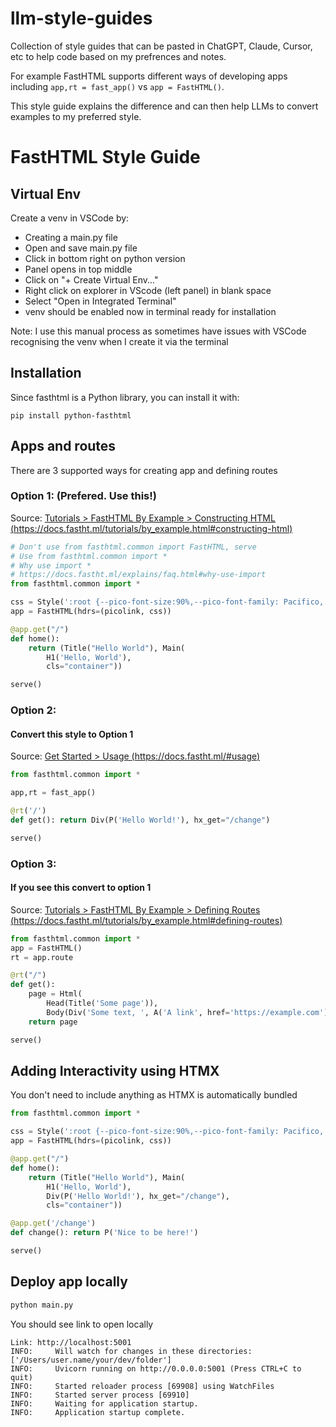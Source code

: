 # llm-style-guides

Collection of style guides that can be pasted in ChatGPT, Claude, Cursor, etc to help code based on my prefrences and notes.

For example FastHTML supports different ways of developing apps including `app,rt = fast_app()` vs `app = FastHTML()`.

This style guide explains the difference and can then help LLMs to convert examples to my preferred style.

# FastHTML Style Guide

## Virtual Env

Create a venv in VSCode by: 

- Creating a main.py file 
- Open and save main.py file
- Click in bottom right on python version
- Panel opens in top middle
- Click on "+ Create Virtual Env..."
- Right click on explorer in VScode (left panel) in blank space
- Select "Open in Integrated Terminal"
- venv should be enabled now in terminal ready for installation

Note: I use this manual process as sometimes have issues with VSCode recognising the venv when I create it via the terminal

## Installation

Since fasthtml is a Python library, you can install it with:

```
pip install python-fasthtml
```

## Apps and routes

There are 3 supported ways for creating app and defining routes

### Option 1: (Prefered. Use this!)

Source: [Tutorials > FastHTML By Example > Constructing HTML (https://docs.fastht.ml/tutorials/by_example.html#constructing-html)](https://docs.fastht.ml/tutorials/by_example.html#constructing-html)

```python
# Don't use from fasthtml.common import FastHTML, serve
# Use from fasthtml.common import *
# Why use import *
# https://docs.fastht.ml/explains/faq.html#why-use-import
from fasthtml.common import *

css = Style(':root {--pico-font-size:90%,--pico-font-family: Pacifico, cursive;}')
app = FastHTML(hdrs=(picolink, css))

@app.get("/")
def home():
    return (Title("Hello World"), Main(
        H1('Hello, World'), 
        cls="container"))

serve()
```

### Option 2: 
#### Convert this style to Option 1

Source: [Get Started > Usage (https://docs.fastht.ml/#usage)](https://docs.fastht.ml/#usage)

```python
from fasthtml.common import *

app,rt = fast_app()

@rt('/')
def get(): return Div(P('Hello World!'), hx_get="/change")

serve()
```

### Option 3:
#### If you see this convert to option 1

Source: [Tutorials > FastHTML By Example > Defining Routes (https://docs.fastht.ml/tutorials/by_example.html#defining-routes)](https://docs.fastht.ml/tutorials/by_example.html#defining-routes)

```python
from fasthtml.common import *
app = FastHTML()
rt = app.route

@rt("/")
def get():
    page = Html(
        Head(Title('Some page')),
        Body(Div('Some text, ', A('A link', href='https://example.com'), Img(src="https://placehold.co/200"), cls='myclass')))
    return page

serve()
```

## Adding Interactivity using HTMX

You don't need to include anything as HTMX is automatically bundled

```python
from fasthtml.common import *

css = Style(':root {--pico-font-size:90%,--pico-font-family: Pacifico, cursive;}')
app = FastHTML(hdrs=(picolink, css))

@app.get("/")
def home():
    return (Title("Hello World"), Main(
        H1('Hello, World'), 
        Div(P('Hello World!'), hx_get="/change"),
        cls="container"))

@app.get('/change')
def change(): return P('Nice to be here!')

serve()
```

## Deploy app locally

```sh
python main.py
```

You should see link to open locally

```
Link: http://localhost:5001
INFO:     Will watch for changes in these directories: ['/Users/user.name/your/dev/folder']
INFO:     Uvicorn running on http://0.0.0.0:5001 (Press CTRL+C to quit)
INFO:     Started reloader process [69908] using WatchFiles
INFO:     Started server process [69910]
INFO:     Waiting for application startup.
INFO:     Application startup complete.
```
